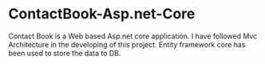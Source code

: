 # ContactBook-Asp.net-Core
Contact Book is a Web based Asp.net core application. 
I have followed Mvc Architecture in the developing of this project.
Entity framework core has been used to store the data to DB.
